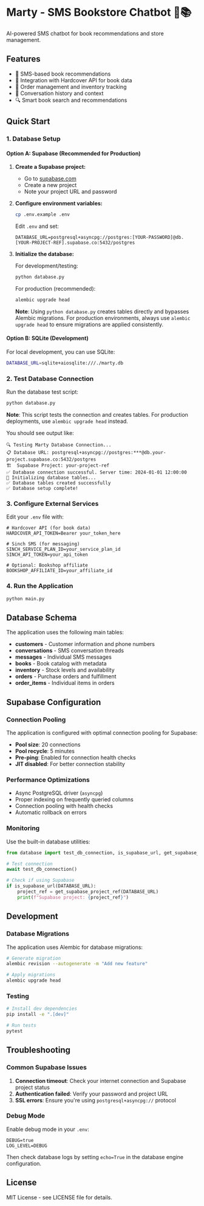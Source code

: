 # Marty - SMS Bookstore Chatbot 🤖📚

AI-powered SMS chatbot for book recommendations and store management.

## Features

- 📱 SMS-based book recommendations
- 📖 Integration with Hardcover API for book data
- 🛒 Order management and inventory tracking
- 💬 Conversation history and context
- 🔍 Smart book search and recommendations

## Quick Start

### 1. Database Setup

#### Option A: Supabase (Recommended for Production)

1. **Create a Supabase project:**
   - Go to [supabase.com](https://supabase.com)
   - Create a new project
   - Note your project URL and password

2. **Configure environment variables:**
   ```bash
   cp .env.example .env
   ```

   Edit `.env` and set:
   ```
   DATABASE_URL=postgresql+asyncpg://postgres:[YOUR-PASSWORD]@db.[YOUR-PROJECT-REF].supabase.co:5432/postgres
   ```

3. **Initialize the database:**

   For development/testing:
   ```bash
   python database.py
   ```

   For production (recommended):
   ```bash
   alembic upgrade head
   ```

   **Note**: Using `python database.py` creates tables directly and bypasses Alembic migrations. For production environments, always use `alembic upgrade head` to ensure migrations are applied consistently.

#### Option B: SQLite (Development)

For local development, you can use SQLite:
```bash
DATABASE_URL=sqlite+aiosqlite:///./marty.db
```

### 2. Test Database Connection

Run the database test script:
```bash
python database.py
```

**Note**: This script tests the connection and creates tables. For production deployments, use `alembic upgrade head` instead.

You should see output like:
```
🔍 Testing Marty Database Connection...
📋 Database URL: postgresql+asyncpg://postgres:***@db.your-project.supabase.co:5432/postgres
🏗️  Supabase Project: your-project-ref
✅ Database connection successful. Server time: 2024-01-01 12:00:00
🚀 Initializing database tables...
✅ Database tables created successfully
✅ Database setup complete!
```

### 3. Configure External Services

Edit your `.env` file with:

```env
# Hardcover API (for book data)
HARDCOVER_API_TOKEN=Bearer your_token_here

# Sinch SMS (for messaging)
SINCH_SERVICE_PLAN_ID=your_service_plan_id
SINCH_API_TOKEN=your_api_token

# Optional: Bookshop affiliate
BOOKSHOP_AFFILIATE_ID=your_affiliate_id
```

### 4. Run the Application

```bash
python main.py
```

## Database Schema

The application uses the following main tables:

- **customers** - Customer information and phone numbers
- **conversations** - SMS conversation threads
- **messages** - Individual SMS messages
- **books** - Book catalog with metadata
- **inventory** - Stock levels and availability
- **orders** - Purchase orders and fulfillment
- **order_items** - Individual items in orders

## Supabase Configuration

### Connection Pooling

The application is configured with optimal connection pooling for Supabase:

- **Pool size**: 20 connections
- **Pool recycle**: 5 minutes
- **Pre-ping**: Enabled for connection health checks
- **JIT disabled**: For better connection stability

### Performance Optimizations

- Async PostgreSQL driver (`asyncpg`)
- Proper indexing on frequently queried columns
- Connection pooling with health checks
- Automatic rollback on errors

### Monitoring

Use the built-in database utilities:

```python
from database import test_db_connection, is_supabase_url, get_supabase_project_ref

# Test connection
await test_db_connection()

# Check if using Supabase
if is_supabase_url(DATABASE_URL):
    project_ref = get_supabase_project_ref(DATABASE_URL)
    print(f"Supabase project: {project_ref}")
```

## Development

### Database Migrations

The application uses Alembic for database migrations:

```bash
# Generate migration
alembic revision --autogenerate -m "Add new feature"

# Apply migrations
alembic upgrade head
```

### Testing

```bash
# Install dev dependencies
pip install -e ".[dev]"

# Run tests
pytest
```

## Troubleshooting

### Common Supabase Issues

1. **Connection timeout**: Check your internet connection and Supabase project status
2. **Authentication failed**: Verify your password and project URL
3. **SSL errors**: Ensure you're using `postgresql+asyncpg://` protocol

### Debug Mode

Enable debug mode in your `.env`:
```env
DEBUG=true
LOG_LEVEL=DEBUG
```

Then check database logs by setting `echo=True` in the database engine configuration.

## License

MIT License - see LICENSE file for details.
